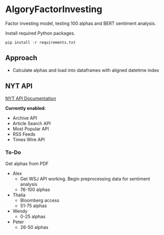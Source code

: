 # AlgoryFactorInvesting

Factor investing model, testing 100 alphas and BERT sentiment analysis.

Install required Python packages.

```
pip install -r requirements.txt
```

## Approach

- Calculate alphas and load into dataframes with aligned datetime index

## NYT API

[NYT API Documentation](https://developer.nytimes.com/apis)

**Currently enabled:**

- Archive API
- Article Search API
- Most Popular API
- RSS Feeds
- Times Wire API

### To-Do

Get alphas from PDF

- Alex
  - Get WSJ API working. Begin preprocessing data for sentiment analysis
  - 76-100 alphas
- Thalia
  - Bloomberg access
  - 51-75 alphas
- Wendy
  - 0-25 alphas
- Peter
  - 26-50 alphas

<!--
### Reset .gitignore if it doesn't work

```
git rm -rf --cached .
git add .
```
-->

